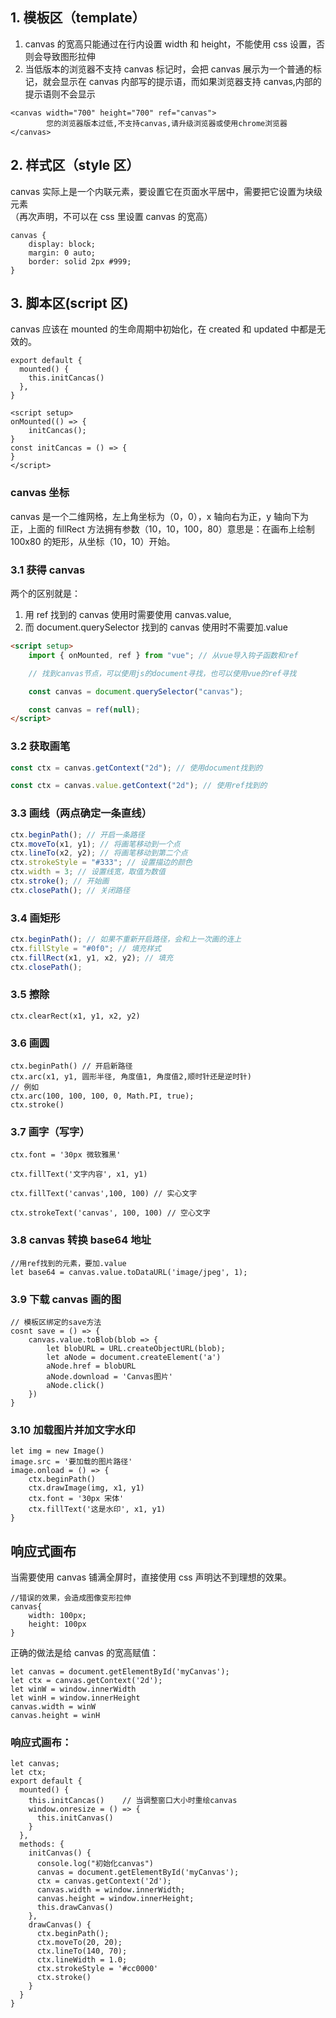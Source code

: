 ## 1. 模板区（template）

1. canvas 的宽高只能通过在行内设置 width 和 height，不能使用 css 设置，否则会导致图形拉伸
2. 当低版本的浏览器不支持 canvas 标记时，会把 canvas 展示为一个普通的标记，就会显示在 canvas 内部写的提示语，而如果浏览器支持 canvas,内部的提示语则不会显示

```
<canvas width="700" height="700" ref="canvas">
        您的浏览器版本过低,不支持canvas,请升级浏览器或使用chrome浏览器
</canvas>
```

## 2. 样式区（style 区）

canvas 实际上是一个内联元素，要设置它在页面水平居中，需要把它设置为块级元素
<br>（再次声明，不可以在 css 里设置 canvas 的宽高）

```
canvas {
    display: block;
    margin: 0 auto;
    border: solid 2px #999;
}
```

## 3. 脚本区(script 区)

canvas 应该在 mounted 的生命周期中初始化，在 created 和 updated 中都是无效的。

```
export default {
  mounted() {
    this.initCancas()
  },
}
```

```
<script setup>
onMounted(() => {
	initCancas();
}
const initCancas = () => {
}
</script>
```

### canvas 坐标

canvas 是一个二维网格，左上角坐标为（0，0），x 轴向右为正，y 轴向下为正，上面的 fillRect 方法拥有参数（10，10，100，80）意思是：在画布上绘制 100x80 的矩形，从坐标（10，10）开始。

### 3.1 获得 canvas

两个的区别就是：

1. 用 ref 找到的 canvas 使用时需要使用 canvas.value,<br>
2. 而 document.querySelector 找到的 canvas 使用时不需要加.value

```html
<script setup>
	import { onMounted, ref } from "vue"; // 从vue导入钩子函数和ref

	// 找到canvas节点，可以使用js的document寻找，也可以使用vue的ref寻找

	const canvas = document.querySelector("canvas");

	const canvas = ref(null);
</script>
```

### 3.2 获取画笔

```js
const ctx = canvas.getContext("2d"); // 使用document找到的

const ctx = canvas.value.getContext("2d"); // 使用ref找到的
```

### 3.3 画线（两点确定一条直线）

```js
ctx.beginPath(); // 开启一条路径
ctx.moveTo(x1, y1); // 将画笔移动到一个点
ctx.lineTo(x2, y2); // 将画笔移动到第二个点
ctx.strokeStyle = "#333"; // 设置描边的颜色
ctx.width = 3; // 设置线宽，取值为数值
ctx.stroke(); // 开始画
ctx.closePath(); // 关闭路径
```

### 3.4 画矩形

```js
ctx.beginPath(); // 如果不重新开启路径，会和上一次画的连上
ctx.fillStyle = "#0f0"; // 填充样式
ctx.fillRect(x1, y1, x2, y2); // 填充
ctx.closePath();
```

### 3.5 擦除

```
ctx.clearRect(x1, y1, x2, y2)
```

### 3.6 画圆

```
ctx.beginPath() // 开启新路径
ctx.arc(x1, y1, 圆形半径, 角度值1, 角度值2,顺时针还是逆时针)
// 例如
ctx.arc(100, 100, 100, 0, Math.PI, true);
ctx.stroke()
```

### 3.7 画字（写字）

```
ctx.font = '30px 微软雅黑'

ctx.fillText('文字内容', x1, y1)

ctx.fillText('canvas',100, 100) // 实心文字

ctx.strokeText('canvas', 100, 100) // 空心文字
```

### 3.8 canvas 转换 base64 地址

```
//用ref找到的元素，要加.value
let base64 = canvas.value.toDataURL('image/jpeg', 1);
```

### 3.9 下载 canvas 画的图

```
// 模板区绑定的save方法
cosnt save = () => {
    canvas.value.toBlob(blob => {
        let blobURL = URL.createObjectURL(blob);
        let aNode = document.createElement('a')
        aNode.href = blobURL
        aNode.download = 'Canvas图片'
        aNode.click()
    })
}
```

### 3.10 加载图片并加文字水印

```
let img = new Image()
image.src = '要加载的图片路径'
image.onload = () => {
    ctx.beginPath()
    ctx.drawImage(img, x1, y1)
    ctx.font = '30px 宋体'
    ctx.fillText('这是水印', x1, y1)
}
```

## 响应式画布

当需要使用 canvas 铺满全屏时，直接使用 css 声明达不到理想的效果。

```
//错误的效果，会造成图像变形拉伸
canvas{
    width: 100px;
    height: 100px
}
```

正确的做法是给 canvas 的宽高赋值：

```
let canvas = document.getElementById('myCanvas');
let ctx = canvas.getContext('2d');
let winW = window.innerWidth
let winH = window.innerHeight
canvas.width = winW
canvas.height = winH
```

### 响应式画布：

```
let canvas;
let ctx;
export default {
  mounted() {
    this.initCancas()    // 当调整窗口大小时重绘canvas
    window.onresize = () => {
      this.initCanvas()
    }
  },
  methods: {
    initCanvas() {
      console.log("初始化canvas")
      canvas = document.getElementById('myCanvas');
      ctx = canvas.getContext('2d');
      canvas.width = window.innerWidth;
      canvas.height = window.innerHeight;
      this.drawCanvas()
    },
    drawCanvas() {
      ctx.beginPath();
      ctx.moveTo(20, 20);
      ctx.lineTo(140, 70);
      ctx.lineWidth = 1.0;
      ctx.strokeStyle = '#cc0000'
      ctx.stroke()
    }
  }
}
```
